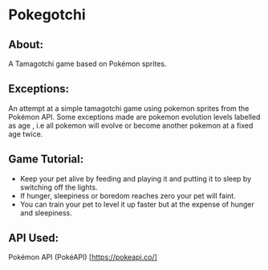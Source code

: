 # Pokegotchi

## About:
A Tamagotchi game based on Pokémon sprites.

## Exceptions:
An attempt at a simple tamagotchi game using pokemon sprites from the Pokémon API.
Some exceptions made are pokemon evolution levels labelled as age , i.e all pokemon will evolve or become another pokemon at a fixed age twice.

## Game Tutorial:
- Keep your pet alive by feeding and playing it and putting it to sleep by switching off the lights.
- If hunger, sleepiness or boredom reaches zero your pet will faint.
- You can train your pet to level it up faster but at the expense of hunger and sleepiness.

## API Used:
Pokémon API (PokéAPI) [https://pokeapi.co/]
